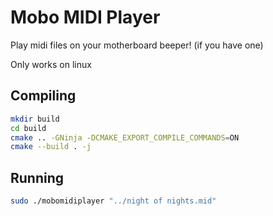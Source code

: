 # Mobo MIDI Player

Play midi files on your motherboard beeper! (if you have one)

Only works on linux

## Compiling

```sh
mkdir build
cd build
cmake .. -GNinja -DCMAKE_EXPORT_COMPILE_COMMANDS=ON
cmake --build . -j
```

## Running

```sh
sudo ./mobomidiplayer "../night of nights.mid"
```
